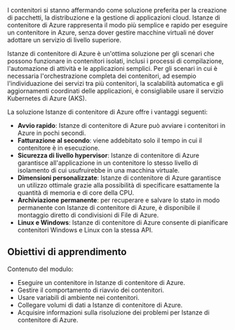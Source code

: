 I contenitori si stanno affermando come soluzione preferita per la creazione di pacchetti, la distribuzione e la gestione di applicazioni cloud. Istanze di contenitore di Azure rappresenta il modo più semplice e rapido per eseguire un contenitore in Azure, senza dover gestire macchine virtuali né dover adottare un servizio di livello superiore.

Istanze di contenitore di Azure è un'ottima soluzione per gli scenari che possono funzionare in contenitori isolati, inclusi i processi di compilazione, l'automazione di attività e le applicazioni semplici. Per gli scenari in cui è necessaria l'orchestrazione completa dei contenitori, ad esempio l'individuazione dei servizi tra più contenitori, la scalabilità automatica e gli aggiornamenti coordinati delle applicazioni, è consigliabile usare il servizio Kubernetes di Azure (AKS).

La soluzione Istanze di contenitore di Azure offre i vantaggi seguenti:

- **Avvio rapido**: Istanze di contenitore di Azure può avviare i contenitori in Azure in pochi secondi.
- **Fatturazione al secondo**: viene addebitato solo il tempo in cui il contenitore è in esecuzione.
- **Sicurezza di livello hypervisor**: Istanze di contenitore di Azure garantisce all'applicazione in un contenitore lo stesso livello di isolamento di cui usufruirebbe in una macchina virtuale.
- **Dimensioni personalizzate**: Istanze di contenitore di Azure garantisce un utilizzo ottimale grazie alla possibilità di specificare esattamente la quantità di memoria e di core della CPU.
- **Archiviazione permanente**: per recuperare e salvare lo stato in modo permanente con Istanze di contenitore di Azure, è disponibile il montaggio diretto di condivisioni di File di Azure.
- **Linux e Windows**: Istanze di contenitore di Azure consente di pianificare contenitori Windows e Linux con la stessa API.

## <a name="learning-objectives"></a>Obiettivi di apprendimento  

Contenuto del modulo:

- Eseguire un contenitore in Istanze di contenitore di Azure.
- Gestire il comportamento di riavvio dei contenitori.
- Usare variabili di ambiente nei contenitori.
- Collegare volumi di dati a Istanze di contenitore di Azure.
- Acquisire informazioni sulla risoluzione dei problemi per Istanze di contenitore di Azure.
